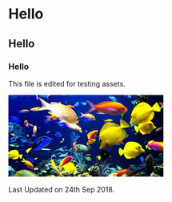 # Hello
## Hello
### Hello
This file is edited for testing assets.

![abc](DevImages/Fish_5bc48e44ee4d6b20c491d029.jpg)

Last Updated on 24th Sep 2018.
